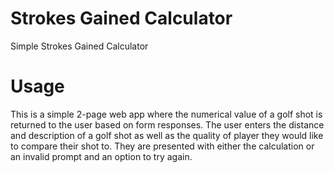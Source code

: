 # Strokes Gained Calculator
Simple Strokes Gained Calculator

# Usage 
This is a simple 2-page web app where the numerical value of a golf shot is returned to the user based on form responses. The user enters the distance and description of a golf shot as well as the quality of player they would like to compare their shot to. They are presented with either the calculation or an invalid prompt and an option to try again. 
